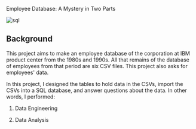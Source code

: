 Employee Database: A Mystery in Two Parts

![sql](https://user-images.githubusercontent.com/11654374/129387150-793070ae-2df6-4e65-8672-f8dd66d2aed7.png)

## Background

This project aims to make an employee database of the corporation at IBM product center from the 1980s and 1990s. All that remains of the database of employees from that period are six CSV files.
This project also asks for employees' data.  

In this project, I designed the tables to hold data in the CSVs, import the CSVs into a SQL database, and answer questions about the data. In other words, I performed:

1. Data Engineering

2. Data Analysis



